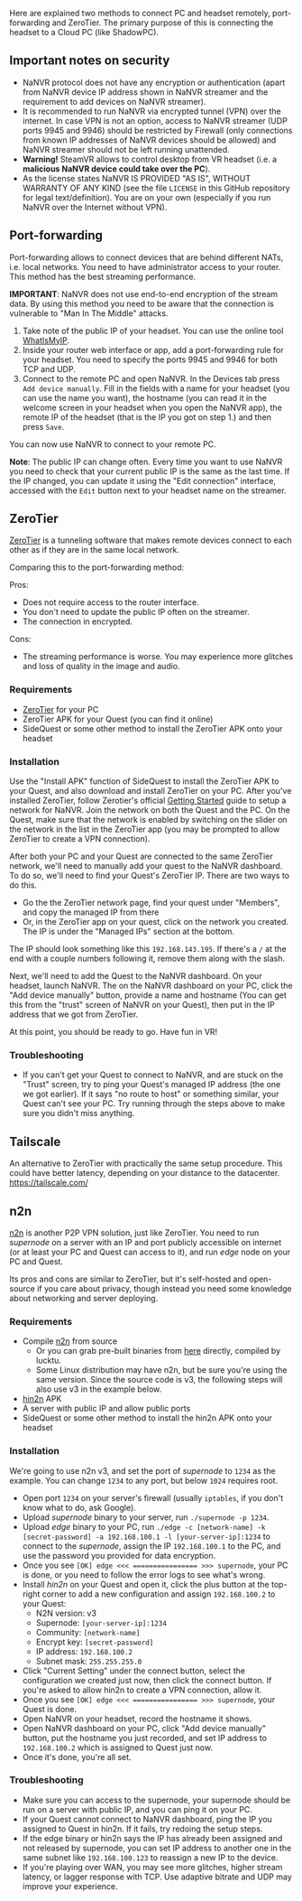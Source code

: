 Here are explained two methods to connect PC and headset remotely, port-forwarding and ZeroTier. The primary purpose of this is connecting the headset to a Cloud PC (like ShadowPC).

## Important notes on security

* NaNVR protocol does not have any encryption or authentication (apart from NaNVR device IP address shown in NaNVR streamer and the requirement to add devices on NaNVR streamer).
* It is recommended to run NaNVR via encrypted tunnel (VPN) over the internet. In case VPN is not an option, access to NaNVR streamer (UDP ports 9945 and 9946) should be restricted by Firewall (only connections from known IP addresses of NaNVR devices should be allowed) and NaNVR streamer should not be left running unattended.
* **Warning!** SteamVR allows to control desktop from VR headset (i.e. a **malicious NaNVR device could take over the PC**).
* As the license states NaNVR IS PROVIDED "AS IS", WITHOUT WARRANTY OF ANY KIND (see the file `LICENSE` in this GitHub repository for legal text/definition). You are on your own (especially if you run NaNVR over the Internet without VPN).

## Port-forwarding

Port-forwarding allows to connect devices that are behind different NATs, i.e. local networks. You need to have administrator access to your router. This method has the best streaming performance.

**IMPORTANT**: NaNVR does not use end-to-end encryption of the stream data. By using this method you need to be aware that the connection is vulnerable to "Man In The Middle" attacks.

1. Take note of the public IP of your headset. You can use the online tool [WhatIsMyIP](https://www.whatismyip.com/).
2. Inside your router web interface or app, add a port-forwarding rule for your headset. You need to specify the ports 9945 and 9946 for both TCP and UDP.
3. Connect to the remote PC and open NaNVR. In the Devices tab press `Add device manually`. Fill in the fields with a name for your headset (you can use the name you want), the hostname (you can read it in the welcome screen in your headset when you open the NaNVR app), the remote IP of the headset (that is the IP you got on step 1.) and then press `Save`.

You can now use NaNVR to connect to your remote PC.

**Note**: The public IP can change often. Every time you want to use NaNVR you need to check that your current public IP is the same as the last time. If the IP changed, you can update it using the "Edit connection" interface, accessed with the `Edit` button next to your headset name on the streamer.

## ZeroTier

[ZeroTier](https://www.zerotier.com/) is a tunneling software that makes remote devices connect to each other as if they are in the same local network.

Comparing this to the port-forwarding method:

Pros:

* Does not require access to the router interface.
* You don't need to update the public IP often on the streamer.
* The connection in encrypted.

Cons:

* The streaming performance is worse. You may experience more glitches and loss of quality in the image and audio.

### Requirements

* [ZeroTier](https://www.zerotier.com/) for your PC
* ZeroTier APK for your Quest (you can find it online)
* SideQuest or some other method to install the ZeroTier APK onto your headset

### Installation

Use the "Install APK" function of SideQuest to install the ZeroTier APK to your Quest, and also download and install ZeroTier on your PC. After you've installed ZeroTier, follow Zerotier's official [Getting Started](https://zerotier.atlassian.net/wiki/spaces/SD/pages/8454145/Getting+Started+with+ZeroTier) guide to setup a network for NaNVR. Join the network on both the Quest and the PC. On the Quest, make sure that the network is enabled by switching on the slider on the network in the list in the ZeroTier app (you may be prompted to allow ZeroTier to create a VPN connection).

After both your PC and your Quest are connected to the same ZeroTier network, we'll need to manually add your quest to the NaNVR dashboard. To do so, we'll need to find your Quest's ZeroTier IP. There are two ways to do this.

* Go the the ZeroTier network page, find your quest under "Members", and copy the managed IP from there
* Or, in the ZeroTier app on your quest, click on the network you created. The IP is under the "Managed IPs" section at the bottom.

The IP should look something like this `192.168.143.195`. If there's a `/` at the end with a couple numbers following it, remove them along with the slash.

Next, we'll need to add the Quest to the NaNVR dashboard. On your headset, launch NaNVR. The on the NaNVR dashboard on your PC, click the "Add device manually" button, provide a name and hostname (You can get this from the "trust" screen of NaNVR on your Quest), then put in the IP address that we got from ZeroTier.

At this point, you should be ready to go. Have fun in VR!

### Troubleshooting

* If you can't get your Quest to connect to NaNVR, and are stuck on the "Trust" screen, try to ping your Quest's managed IP address (the one we got earlier). If it says "no route to host" or something similar, your Quest can't see your PC. Try running through the steps above to make sure you didn't miss anything.

## Tailscale

An alternative to ZeroTier with practically the same setup procedure. This could have better latency, depending on your distance to the datacenter.
<https://tailscale.com/>

## n2n

[n2n](https://github.com/ntop/n2n) is another P2P VPN solution, just like ZeroTier. You need to run _supernode_ on a server with an IP and port publicly accessible on internet (or at least your PC and Quest can access to it), and run _edge_ node on your PC and Quest.

Its pros and cons are similar to ZeroTier, but it's self-hosted and open-source if you care about privacy, though instead you need some knowledge about networking and server deploying.

### Requirements

* Compile [n2n](https://github.com/ntop/n2n) from source
  * Or you can grab pre-built binaries from [here](https://github.com/lucktu/n2n) directly, compiled by lucktu.
  * Some Linux distribution may have n2n, but be sure you're using the same version. Since the source code is v3, the following steps will also use v3 in the example below.
* [hin2n](https://github.com/switch-iot/hin2n) APK
* A server with public IP and allow public ports
* SideQuest or some other method to install the hin2n APK onto your headset

### Installation

We're going to use n2n v3, and set the port of _supernode_ to `1234` as the example. You can change `1234` to any port, but below `1024` requires root.

* Open port `1234` on your server's firewall (usually `iptables`, if you don't know what to do, ask Google).
* Upload _supernode_ binary to your server, run `./supernode -p 1234`.
* Upload _edge_ binary to your PC, run `./edge -c [network-name] -k [secret-password] -a 192.168.100.1 -l [your-server-ip]:1234` to connect to the _supernode_, assign the IP `192.168.100.1` to the PC, and use the password you provided for data encryption.
* Once you see `[OK] edge <<< ================ >>> supernode`, your PC is done, or you need to follow the error logs to see what's wrong.
* Install _hin2n_ on your Quest and open it, click the plus button at the top-right corner to add a new configuration and assign `192.168.100.2` to your Quest:
  * N2N version: v3
  * Supernode: `[your-server-ip]:1234`
  * Community: `[network-name]`
  * Encrypt key: `[secret-password]`
  * IP address: `192.168.100.2`
  * Subnet mask: `255.255.255.0`
* Click "Current Setting" under the connect button, select the configuration we created just now, then click the connect button. If you're asked to allow hin2n to create a VPN connection, allow it.
* Once you see `[OK] edge <<< ================ >>> supernode`, your Quest is done.
* Open NaNVR on your headset, record the hostname it shows.
* Open NaNVR dashboard on your PC, click "Add device manually" button, put the hostname you just recorded, and set IP address to `192.168.100.2` which is assigned to Quest just now.
* Once it's done, you're all set.

### Troubleshooting

* Make sure you can access to the supernode, your supernode should be run on a server with public IP, and you can ping it on your PC.
* If your Quest cannot connect to NaNVR dashboard, ping the IP you assigned to Quest in hin2n. If it fails, try redoing the setup steps.
* If the edge binary or hin2n says the IP has already been assigned and not released by supernode, you can set IP address to another one in the same subnet like `192.168.100.123` to reassign a new IP to the device.
* If you're playing over WAN, you may see more glitches, higher stream latency, or lagger response with TCP. Use adaptive bitrate and UDP may improve your experience.
